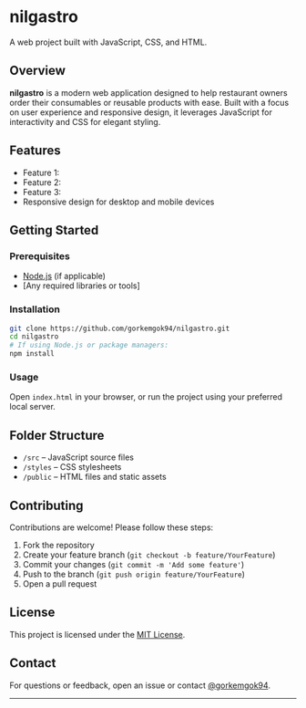 # nilgastro

A web project built with JavaScript, CSS, and HTML.

## Overview

**nilgastro** is a modern web application designed to help restaurant owners order their consumables or reusable products with ease. Built with a focus on user experience and responsive design, it leverages JavaScript for interactivity and CSS for elegant styling.

## Features

- Feature 1:
- Feature 2:
- Feature 3:
- Responsive design for desktop and mobile devices

## Getting Started

### Prerequisites

- [Node.js](https://nodejs.org/) (if applicable)
- [Any required libraries or tools]

### Installation

```bash
git clone https://github.com/gorkemgok94/nilgastro.git
cd nilgastro
# If using Node.js or package managers:
npm install
```

### Usage

Open `index.html` in your browser, or run the project using your preferred local server.

## Folder Structure

- `/src` – JavaScript source files
- `/styles` – CSS stylesheets
- `/public` – HTML files and static assets

## Contributing

Contributions are welcome! Please follow these steps:

1. Fork the repository
2. Create your feature branch (`git checkout -b feature/YourFeature`)
3. Commit your changes (`git commit -m 'Add some feature'`)
4. Push to the branch (`git push origin feature/YourFeature`)
5. Open a pull request

## License

This project is licensed under the [MIT License](LICENSE).

## Contact

For questions or feedback, open an issue or contact [@gorkemgok94](https://github.com/gorkemgok94).

---
